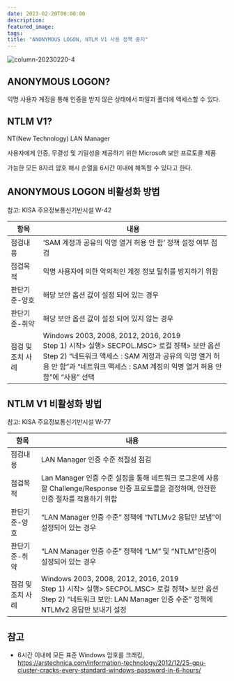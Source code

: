 ```yaml
---
date: 2023-02-20T00:00:00
description: 
featured_image: 
tags: 
title: "ANONYMOUS LOGON, NTLM V1 사용 정책 중지"
---
```


![column-20230220-4](https://github.com/user-attachments/assets/2611df5b-5c37-4cf1-8ee8-56ee3c8cc0db)

## ANONYMOUS LOGON?
익명 사용자 계정을 통해 인증을 받지 않은 상태에서 파일과 폴더에 액세스할 수 있다.

## NTLM V1?
NT(New Technology) LAN Manager

사용자에게 인증, 무결성 및 기밀성을 제공하기 위한 Microsoft 보안 프로토콜 제품

가능한 모든 8자리 암호 해시 순열을 6시간 이내에 해독할 수 있다고 한다.

## ANONYMOUS LOGON 비활성화 방법
참고: KISA 주요정보통신기반시설 W-42

|항목|내용|
|---|---|
| 점검내용	| ‘SAM 계정과 공유의 익명 열거 허용 안 함’ 정책 설정 여부 점검 | 
|점검목적	|익명 사용자에 의한 악의적인 계정 정보 탈취를 방지하기 위함|
|판단기준-양호	|해당 보안 옵션 값이 설정 되어 있는 경우|
|판단기준-취약	|해당 보안 옵션 값이 설정 되어 있지 않는 경우|
|점검 및 조치 사례	|Windows 2003, 2008, 2012, 2016, 2019 <br> Step 1) 시작> 실행> SECPOL.MSC> 로컬 정책> 보안 옵션 <br> Step 2) “네트워크 액세스 : SAM 계정과 공유의 익명 열거 허용 안 함”과 “네트워크 액세스 : SAM 계정의 익명 열거 허용 안 함”에 “사용” 선택|

 
## NTLM V1 비활성화 방법
참고: KISA 주요정보통신기반시설 W-77


|항목|내용|
|---|---|
|점검내용	|LAN Manager 인증 수준 적절성 점검|
|점검목적|	Lan Manager 인증 수준 설정을 통해 네트워크 로그온에 사용할 Challenge/Response 인증 프로토콜을 결정하며, 안전한 인증 절차를 적용하기 위함 |
|판단기준-양호	|“LAN Manager 인증 수준” 정책에 “NTLMv2 응답만 보냄”이 설정되어 있는 경우|
|판단기준-취약	|“LAN Manager 인증 수준” 정책에 “LM” 및 “NTLM”인증이 설정되어 있는 경우|
|점검 및 조치 사례	|Windows 2003, 2008, 2012, 2016, 2019 <br> Step 1) 시작> 실행> SECPOL.MSC> 로컬 정책> 보안 옵션 <br> Step 2) “네트워크 보안: LAN Manager 인증 수준” 정책에 NTLMv2 응답만 보내기 설정|

## 참고
* 6시간 이내에 모든 표준 Windows 암호를 크래킹, https://arstechnica.com/information-technology/2012/12/25-gpu-cluster-cracks-every-standard-windows-password-in-6-hours/
